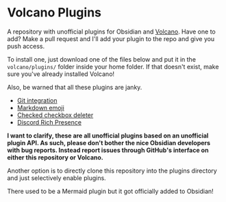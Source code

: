 # Volcano Plugins

A repository with unofficial plugins for Obsidian and [Volcano](https://npmjs.com/volcano). Have one to add? Make a pull request and I'll add your plugin to the repo and give you push access.

To install one, just download one of the files below and put it in the `volcano/plugins/` folder inside your home folder. If that doesn't exist, make sure you've already installed Volcano!

Also, be warned that all these plugins are janky.

- [Git integration](https://raw.githubusercontent.com/kognise/volcano-plugins/master/git.js)
- [Markdown emoji](https://raw.githubusercontent.com/kognise/volcano-plugins/master/emoji.js)
- [Checked checkbox deleter](https://raw.githubusercontent.com/kognise/volcano-plugins/master/checkbox-deleter.js)
- [Discord Rich Presence](https://github.com/lukeleppan/ObsidianRPC)

**I want to clarify, these are all unofficial plugins based on an unofficial plugin API. As such, please don't bother the nice Obsidian developers with bug reports. Instead report issues through GitHub's interface on either this repository or Volcano.**

Another option is to directly clone this repository into the plugins directory and just selectively enable plugins.

There used to be a Mermaid plugin but it got officially added to Obsidian!
